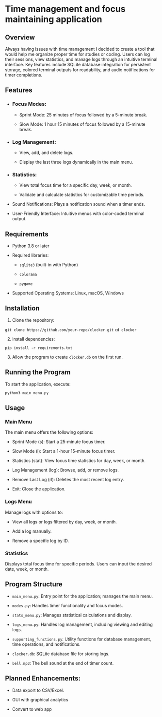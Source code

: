 # Time management and focus maintaining application


## Overview

Always having issues with time management I decided to create a tool that would help me organize proper time for studies or coding.
Users can log their sessions, view statistics, and manage logs through an intuitive terminal interface. Key features include SQLite database integration for persistent storage, colored terminal outputs for readability, and audio notifications for timer completions.


## Features

* ### Focus Modes:

    + Sprint Mode: 25 minutes of focus followed by a 5-minute break.

    + Slow Mode: 1 hour 15 minutes of focus followed by a 15-minute break.

* ### Log Management:

    + View, add, and delete logs.

    + Display the last three logs dynamically in the main menu.

* ### Statistics:

    + View total focus time for a specific day, week, or month.

    + Validate and calculate statistics for customizable time periods.


* Sound Notifications: Plays a notification sound when a timer ends.

* User-Friendly Interface: Intuitive menus with color-coded terminal output.


## Requirements

* Python 3.8 or later

* Required libraries:
    - `sqlite3` (built-in with Python)

    - `colorama`

    - `pygame`

* Supported Operating Systems: Linux, macOS, Windows


## Installation

1. Clone the repository:

`git clone https://github.com/your-repo/clocker.git`
`cd clocker`

2. Install dependencies:

`pip install -r requirements.txt`

3. Allow the program to create `clocker.db` on the first run.


## Running the Program

To start the application, execute:

`python3 main_menu.py`


## Usage

### Main Menu

The main menu offers the following options:

* Sprint Mode (s): Start a 25-minute focus timer.

* Slow Mode (l): Start a 1-hour 15-minute focus timer.

* Statistics (stat): View focus time statistics for day, week, or month.

* Log Management (log): Browse, add, or remove logs.

* Remove Last Log (rl): Deletes the most recent log entry.

* Exit: Close the application.


### Logs Menu

Manage logs with options to:

* View all logs or logs filtered by day, week, or month.

* Add a log manually.

* Remove a specific log by ID.


### Statistics

Displays total focus time for specific periods. Users can input the desired date, week, or month.


## Program Structure

* `main_menu.py`: Entry point for the application; manages the main menu.

* `modes.py`: Handles timer functionality and focus modes.

* `stats_menu.py`: Manages statistical calculations and display.

* `logs_menu.py`: Handles log management, including viewing and editing logs.

* `supporting_functions.py`: Utility functions for database management, time operations, and notifications.

* `clocker.db`: SQLite database file for storing logs.

* `bell.mp3`: The bell sound at the end of timer count.


## Planned Enhancements:

* Data export to CSV/Excel.

* GUI with graphical analytics

* Convert to web app
